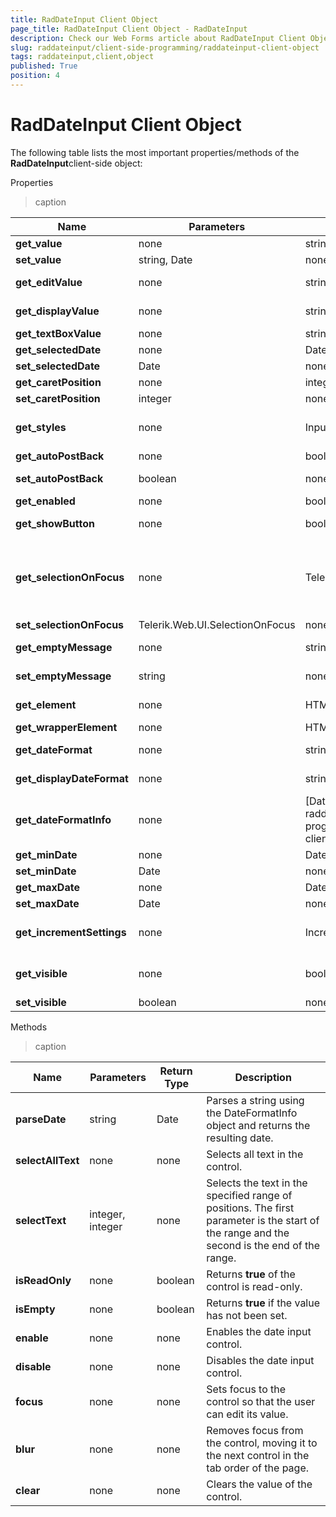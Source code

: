 ```yaml
---
title: RadDateInput Client Object
page_title: RadDateInput Client Object - RadDateInput
description: Check our Web Forms article about RadDateInput Client Object.
slug: raddateinput/client-side-programming/raddateinput-client-object
tags: raddateinput,client,object
published: True
position: 4
---
```


# RadDateInput Client Object





The following table lists the most important properties/methods of the **RadDateInput**client-side object:

Properties


>caption  

| Name | Parameters | Return Type | Description |
| ------ | ------ | ------ | ------ |
| **get_value** |none|string|Returns the value of the control as a string.|
| **set_value** |string, Date|none|Sets the value of the control.|
| **get_editValue** |none|string|Gets the value of the control as it is formatted when the control has focus.|
| **get_displayValue** |none|string|Gets the value of the control as it is formatted when the control does not have focus.|
| **get_textBoxValue** |none|string|Gets the string that the user typed into the control.|
| **get_selectedDate** |none|Date|Gets the value of the control as a Date value.|
| **set_selectedDate** |Date|none|Sets the value of the control.|
| **get_caretPosition** |none|integer|Returns the current position of the caret.|
| **set_caretPosition** |integer|none|Sets the position of the caret.|
| **get_styles** |none|InputStyles|Returns the InputStyles Client object, which can be used to change the appearance of the input control when it is first loaded.|
| **get_autoPostBack** |none|boolean|Returns the value of the **AutoPostBack** property.|
| **set_autoPostBack** |boolean|none|Enables or disables postbacks when the user changes the text in the input control.|
| **get_enabled** |none|boolean|Returns **true** if the input control is enabled.|
| **get_showButton** |none|boolean|Returns **true** if the input control has an associated image button.|
| **get_selectionOnFocus** |none|Telerik.Web.UI.SelectionOnFocus|Returns the value of the SelectionOnFocus property. Possible values are Telerik.Web.UI.SelectionOnFocus.CaretToBeginning, Telerik.Web.UI.SelectionOnFocus.CaretToEnd, Telerik.Web.UI.SelectionOnFocus.None, and Telerik.Web.UI.SelectionOnFocus.SelectAll.|
| **set_selectionOnFocus** |Telerik.Web.UI.SelectionOnFocus|none|Sets the SelectionOnFocus property.|
| **get_emptyMessage** |none|string|Returns the message that appears when the value is not set.|
| **set_emptyMessage** |string|none|Sets the message that appears when the value is not set.|
| **get_element** |none|HTML element|Gets the DOM element for the input element that holds the edit value.|
| **get_wrapperElement** |none|HTML element|Gets the DOM element for the wrapper element.|
| **get_dateFormat** |none|string|Returns the format string for the control when it has focus.|
| **get_displayDateFormat** |none|string|Returns the format string for the control when it does not have focus.|
| **get_dateFormatInfo** |none|[DateFormatInfo]({%slug raddateinput/client-side-programming/dateformatinfo-client-object%})|Returns the Date Format Info object, which includes the settings used to parse date values.|
| **get_minDate** |none|Date|Returns the earliest valid date value.|
| **set_minDate** |Date|none|Sets the earliest date the user can enter.|
| **get_maxDate** |none|Date|Returns the latest valid date value.|
| **set_maxDate** |Date|none|Sets the latest date the user can enter.|
| **get_incrementSettings** |none|IncrementSettings|Returns the Increment Settings object, which you can use to change the way the control responds to arrow keys and the mouse wheel.|
| **get_visible** |none|boolean|Returns whether the input element is rendered as hidden or not. Does not apply if the control is inside another hidden html element.|
| **set_visible** |boolean|none|Sets the input element as hidden on the client|

Methods


>caption  

| Name | Parameters | Return Type | Description |
| ------ | ------ | ------ | ------ |
| **parseDate** |string|Date|Parses a string using the DateFormatInfo object and returns the resulting date.|
| **selectAllText** |none|none|Selects all text in the control.|
| **selectText** |integer, integer|none|Selects the text in the specified range of positions. The first parameter is the start of the range and the second is the end of the range.|
| **isReadOnly** |none|boolean|Returns **true** of the control is read-only.|
| **isEmpty** |none|boolean|Returns **true** if the value has not been set.|
| **enable** |none|none|Enables the date input control.|
| **disable** |none|none|Disables the date input control.|
| **focus** |none|none|Sets focus to the control so that the user can edit its value.|
| **blur** |none|none|Removes focus from the control, moving it to the next control in the tab order of the page.|
| **clear** |none|none|Clears the value of the control.|
